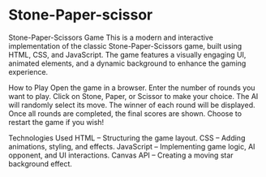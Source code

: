 # Stone-Paper-scissor
Stone-Paper-Scissors Game This is a modern and interactive implementation of the classic Stone-Paper-Scissors game, built using HTML, CSS, and JavaScript. The game features a visually engaging UI, animated elements, and a dynamic background to enhance the gaming experience. 


How to Play
Open the game in a browser.
Enter the number of rounds you want to play.
Click on Stone, Paper, or Scissor to make your choice.
The AI will randomly select its move.
The winner of each round will be displayed.
Once all rounds are completed, the final scores are shown.
Choose to restart the game if you wish!

Technologies Used
HTML – Structuring the game layout.
CSS – Adding animations, styling, and effects.
JavaScript – Implementing game logic, AI opponent, and UI interactions.
Canvas API – Creating a moving star background effect.
 
